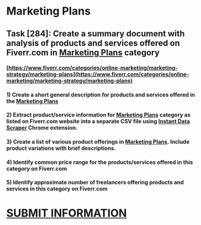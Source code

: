 # Marketing Plans
## Task [284]: Create a summary document with analysis of products and services offered on Fiverr.com in [Marketing Plans](https://www.fiverr.com/categories/online-marketing/marketing-strategy/marketing-plans) category
#### [https://www.fiverr.com/categories/online-marketing/marketing-strategy/marketing-plans](https://www.fiverr.com/categories/online-marketing/marketing-strategy/marketing-plans)
#### 1) Create a short general description for products and services offered in the [Marketing Plans](https://www.fiverr.com/categories/online-marketing/marketing-strategy/marketing-plans)
#### 2) Extract product/service information for [Marketing Plans](https://www.fiverr.com/categories/online-marketing/marketing-strategy/marketing-plans) category as listed on Fiverr.com website into a separate CSV file using [Instant Data Scraper](https://chrome.google.com/webstore/detail/instant-data-scraper/ofaokhiedipichpaobibbnahnkdoiiah) Chrome extension.
#### 3) Create a list of various product offerings in [Marketing Plans](https://www.fiverr.com/categories/online-marketing/marketing-strategy/marketing-plans). Include product variations with brief descriptions.
#### 4) Identify common price range for the products/services offered in this category on Fiverr.com
#### 5) Identify approximate number of freelancers offering products and services in this category on Fiverr.com

# [SUBMIT INFORMATION](https://forms.office.com/r/8AEKjkLxKG)
